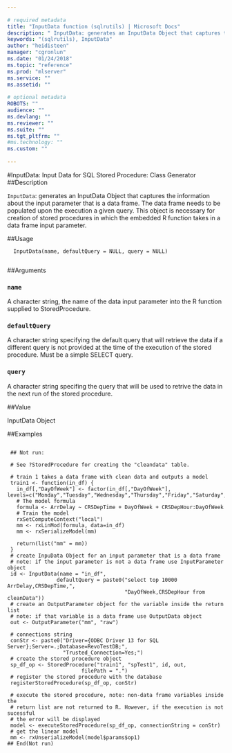 ```yaml
--- 
 
# required metadata 
title: "InputData function (sqlrutils) | Microsoft Docs" 
description: " InputData: generates an InputData Object that captures the information about the input parameter that is a data frame. The data frame needs to be populated upon the execution a given query. This object is necessary  for creation of stored procedures in which the embedded R function takes in a data frame input parameter. " 
keywords: "(sqlrutils), InputData" 
author: "heidisteen" 
manager: "cgronlun" 
ms.date: "01/24/2018" 
ms.topic: "reference" 
ms.prod: "mlserver" 
ms.service: "" 
ms.assetid: "" 
 
# optional metadata 
ROBOTS: "" 
audience: "" 
ms.devlang: "" 
ms.reviewer: "" 
ms.suite: "" 
ms.tgt_pltfrm: "" 
#ms.technology: "" 
ms.custom: "" 
 
--- 
```

 
 
 
 
 #InputData: Input Data for SQL Stored Procedure: Class Generator 
 ##Description
 
`InputData`: generates an InputData Object that captures the
information about the input parameter that is a data frame.
The data frame needs to be populated upon the execution a given query.
This object is necessary  for creation of stored procedures in which
the embedded R function takes in a data frame input parameter.
 
 
 ##Usage

```   
  InputData(name, defaultQuery = NULL, query = NULL)
 
```
 
 ##Arguments

   
  
 ### `name`
 A character string, the name of the data input parameter into the R function supplied to StoredProcedure. 
  
  
  
 ### `defaultQuery`
 A character string specifying the default query that will retrieve the data if a different query is not provided at the time of the execution of the stored procedure. Must be a simple SELECT query. 
  
  
  
 ### `query`
 A character string specifing the query that will be used to retrive the data in the next run of the stored procedure. 
  
 
 
 ##Value
 
InputData Object
 
 ##Examples

 ```
   
  ## Not run:
 
  # See ?StoredProcedure for creating the "cleandata" table.

  # train 1 takes a data frame with clean data and outputs a model
  train1 <- function(in_df) {
    in_df[,"DayOfWeek"] <- factor(in_df[,"DayOfWeek"], levels=c("Monday","Tuesday","Wednesday","Thursday","Friday","Saturday","Sunday"))
    # The model formula
    formula <- ArrDelay ~ CRSDepTime + DayOfWeek + CRSDepHour:DayOfWeek
    # Train the model
    rxSetComputeContext("local")
    mm <- rxLinMod(formula, data=in_df)
    mm <- rxSerializeModel(mm)

    return(list("mm" = mm))
  }
  # create InpuData Object for an input parameter that is a data frame
  # note: if the input parameter is not a data frame use InputParameter object
  id <- InputData(name = "in_df",
                 defaultQuery = paste0("select top 10000 ArrDelay,CRSDepTime,",
                                       "DayOfWeek,CRSDepHour from cleanData"))
  # create an OutputParameter object for the variable inside the return list
  # note: if that variable is a data frame use OutputData object
  out <- OutputParameter("mm", "raw")

  # connections string
  conStr <- paste0("Driver={ODBC Driver 13 for SQL Server};Server=.;Database=RevoTestDB;",
                   "Trusted_Connection=Yes;")
  # create the stored procedure object
  sp_df_op <- StoredProcedure("train1", "spTest1", id, out,
                         filePath = ".")
  # register the stored procedure with the database
  registerStoredProcedure(sp_df_op, conStr)

  # execute the stored procedure, note: non-data frame variables inside the
  # return list are not returned to R. However, if the execution is not sucessful
  # the error will be displayed
  model <- executeStoredProcedure(sp_df_op, connectionString = conStr)
  # get the linear model
  mm <- rxUnserializeModel(model$params$op1)
 ## End(Not run) 
  
  
 
```
 
